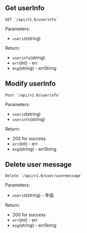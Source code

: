 ## Get userInfo

	GET `/api/v1.0/userinfo`

Parameters:

* `userid`(string)

Return:

* `userinfo`(string)
* `err`(int) - err
* `msg`(string) - errString

## Modify userInfo

	Post `/api/v1.0/userinfo`

Parameters:

* `userid`(string)
* `userinfo`(string)

Return:

* 200 for success
* `err`(int) - err
* `msg`(string) - errString

## Delete user message

	Delete `/api/v1.0/user/usermessage`

Parameters:

* `userid`(string) - 年级

Return:
* 200 for success
* `err`(int) - err
* `msg`(string) - errString

